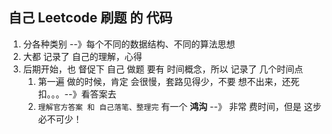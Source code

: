 ## 自己 Leetcode 刷题 的 代码
1. 分各种类别 --》每个不同的数据结构、不同的算法思想
2. 大都 记录了 自己的理解，心得
3. 后期开始，也 督促下 自己 做题 要有 时间概念，所以 记录了 几个时间点
    1. 第一遍 做的时候，肯定 会很慢，套路见得少，不要 想不出来，还死扣。。。--》看答案去
    2. `理解官方答案 和 自己落笔、整理完` 有一个 **鸿沟**  --》 非常 费时间，但是 这步 必不可少！